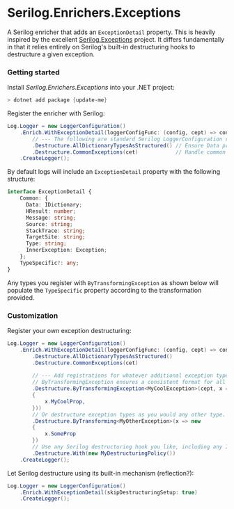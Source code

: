 # Serilog.Enrichers.Exceptions

A Serilog enricher that adds an `ExceptionDetail` property. This is heavily inspired by the excellent [Serilog.Exceptions](https://github.com/RehanSaeed/Serilog.Exceptions) project. It differs fundamentally in that it relies entirely on Serilog's built-in destructuring hooks to destructure a given exception.

### Getting started

Install _Serilog.Enrichers.Exceptions_ into your .NET project:

```powershell
> dotnet add package {update-me}
```

Register the enricher with Serilog:

```csharp
Log.Logger = new LoggerConfiguration()
    .Enrich.WithExceptionDetail(loggerConfigFunc: (config, cept) => config
        // --- The following are standard Serilog LoggerConfiguration registrations. You can choose to do this outside this method if you wish.
        .Destructure.AllDictionaryTypesAsStructured() // Ensure Data prop outputs as an object over an array of KVPs
        .Destructure.CommonExceptions(cet)            // Handle common well-known exceptions
    .CreateLogger();
```

By default logs will include an `ExceptionDetail` property with the following structure:

```typescript
interface ExceptionDetail {
    Common: {
      Data: IDictionary;
      HResult: number;
      Message: string;
      Source: string;
      StackTrace: string;
      TargetSite: string;
      Type: string;
      InnerException: Exception;
    };
    TypeSpecific?: any;
}
```

Any types you register with `ByTransformingException` as shown below will populate the `TypeSpecific` property according to the transformation provided.

### Customization

Register your own exception destructuring:

```csharp
Log.Logger = new LoggerConfiguration()
    .Enrich.WithExceptionDetail(loggerConfigFunc: (config, cept) => config
        .Destructure.AllDictionaryTypesAsStructured()
        .Destructure.CommonExceptions(cet)
        
        // --- Add registrations for whatever additional exception types you like
        // ByTransformingException ensures a consistent format for all exception types
        .Destructure.ByTransformingException<MyCoolException>(cept, x => new
        {
            x.MyCoolProp,
        }))
        // Or destructure exception types as you would any other type. You have complete control.
        .Destructure.ByTransforming<MyOtherException>(x => new
        {
            x.SomeProp
        })
        // Use any Serilog destructuring hook you like, including any IDestructuringPolicy instance
        .Destructure.With(new MyDestructuringPolicy())
    .CreateLogger();
```

Let Serilog destructure using its built-in mechanism (reflection?):

```csharp
Log.Logger = new LoggerConfiguration()
    .Enrich.WithExceptionDetail(skipDestructuringSetup: true)
    .CreateLogger();
```